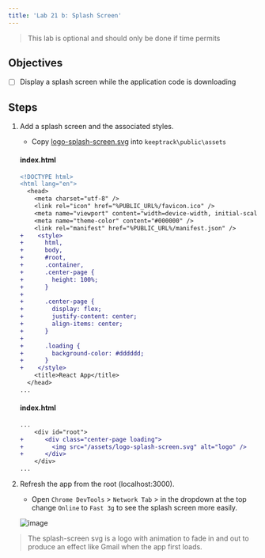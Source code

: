 ```yaml
---
title: 'Lab 21 b: Splash Screen'
---
```


> This lab is optional and should only be done if time permits

## Objectives

- [ ] Display a splash screen while the application code is downloading

## Steps

1. Add a splash screen and the associated styles.

   - Copy [logo-splash-screen.svg](https://github.com/craigmckeachie/react-course/blob/master/concepts/assets/logo-splash-screen.svg) into `keeptrack\public\assets`

   #### index.html

   ```diff
   <!DOCTYPE html>
   <html lang="en">
     <head>
       <meta charset="utf-8" />
       <link rel="icon" href="%PUBLIC_URL%/favicon.ico" />
       <meta name="viewport" content="width=device-width, initial-scale=1" />
       <meta name="theme-color" content="#000000" />
       <link rel="manifest" href="%PUBLIC_URL%/manifest.json" />
   +    <style>
   +      html,
   +      body,
   +      #root,
   +      .container,
   +      .center-page {
   +        height: 100%;
   +      }
   +
   +      .center-page {
   +        display: flex;
   +        justify-content: center;
   +        align-items: center;
   +      }
   +
   +      .loading {
   +        background-color: #dddddd;
   +      }
   +    </style>
       <title>React App</title>
     </head>
   ...

   ```

   #### index.html

   ```diff
   ...
       <div id="root">
   +      <div class="center-page loading">
   +        <img src="/assets/logo-splash-screen.svg" alt="logo" />
   +      </div>
       </div>
   ...
   ```

2. Refresh the app from the root (localhost:3000).

   - Open `Chrome DevTools` > `Network Tab` > in the dropdown at the top change `Online` to `Fast 3g` to see the splash screen more easily.

   ![image](https://user-images.githubusercontent.com/1474579/92810015-241b6400-f38b-11ea-9115-bc2df157c754.png)

> The splash-screen svg is a logo with animation to fade in and out to produce an effect like Gmail when the app first loads.
